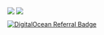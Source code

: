 <img align="center" src="https://github-readme-stats.vercel.app/api?username=IscRivera91&show_icons=true"/>

<img align="center" src="https://github-readme-stats.vercel.app/api/top-langs/?username=IscRivera91&layout=compact&hide=html" />

[![DigitalOcean Referral Badge](https://web-platforms.sfo2.cdn.digitaloceanspaces.com/WWW/Badge%201.svg)](https://www.digitalocean.com/?refcode=bbd3a2ce0b2e&utm_campaign=Referral_Invite&utm_medium=Referral_Program&utm_source=badge)

